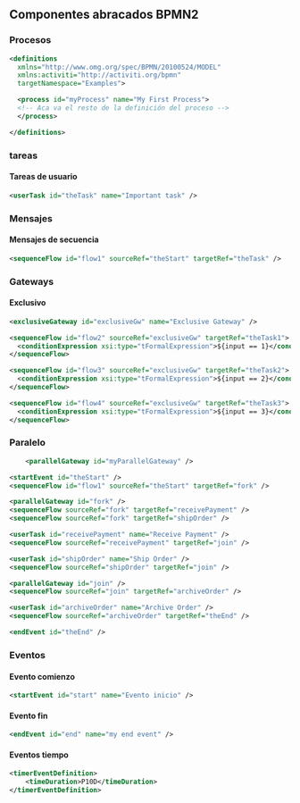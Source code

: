 ## Componentes abracados BPMN2
### Procesos

``` xml
<definitions  
  xmlns="http://www.omg.org/spec/BPMN/20100524/MODEL"
  xmlns:activiti="http://activiti.org/bpmn"
  targetNamespace="Examples">

  <process id="myProcess" name="My First Process">
  <!-- Aca va el resto de la definición del proceso -->
  </process>

</definitions>
```
### tareas
#### Tareas de usuario
``` xml
<userTask id="theTask" name="Important task" />
```
### Mensajes
#### Mensajes de secuencia
```xml
<sequenceFlow id="flow1" sourceRef="theStart" targetRef="theTask" />
```

### Gateways
#### Exclusivo
``` xml
<exclusiveGateway id="exclusiveGw" name="Exclusive Gateway" />

<sequenceFlow id="flow2" sourceRef="exclusiveGw" targetRef="theTask1">
  <conditionExpression xsi:type="tFormalExpression">${input == 1}</conditionExpression>
</sequenceFlow>

<sequenceFlow id="flow3" sourceRef="exclusiveGw" targetRef="theTask2">
  <conditionExpression xsi:type="tFormalExpression">${input == 2}</conditionExpression>
</sequenceFlow>

<sequenceFlow id="flow4" sourceRef="exclusiveGw" targetRef="theTask3">
  <conditionExpression xsi:type="tFormalExpression">${input == 3}</conditionExpression>
</sequenceFlow>
```
### Paralelo
``` xml
	<parallelGateway id="myParallelGateway" />
```
``` xml
<startEvent id="theStart" />
<sequenceFlow id="flow1" sourceRef="theStart" targetRef="fork" />

<parallelGateway id="fork" />
<sequenceFlow sourceRef="fork" targetRef="receivePayment" />
<sequenceFlow sourceRef="fork" targetRef="shipOrder" />

<userTask id="receivePayment" name="Receive Payment" />
<sequenceFlow sourceRef="receivePayment" targetRef="join" />

<userTask id="shipOrder" name="Ship Order" />
<sequenceFlow sourceRef="shipOrder" targetRef="join" />

<parallelGateway id="join" />
<sequenceFlow sourceRef="join" targetRef="archiveOrder" />

<userTask id="archiveOrder" name="Archive Order" />
<sequenceFlow sourceRef="archiveOrder" targetRef="theEnd" />

<endEvent id="theEnd" />
```


### Eventos
#### Evento comienzo
```xml
<startEvent id="start" name="Evento inicio" />
```

#### Evento fin
``` xml
<endEvent id="end" name="my end event" />
```

#### Eventos tiempo
``` xml
<timerEventDefinition>
    <timeDuration>P10D</timeDuration>
</timerEventDefinition>
```
